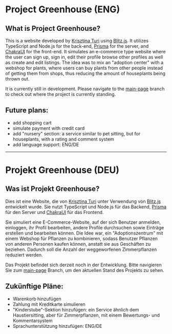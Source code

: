 # Project Greenhouse (ENG)

## What is Project Greenhouse?
This is a website developed by [Krisztina Turi](https://github.com/KriszTuri) using [Blitz.js](https://blitzjs.com/). It utilizes TypeScript and Node.js for the back-end, [Prisma](https://www.prisma.io/) for the server, and [ChakraUI](https://v2.chakra-ui.com/) for the front-end. 
It simulates an e-commerce type website where the user can sign up, sign in, edit their profile browse other profiles as well as create and edit listings. The idea was to mix an "adoption center" with a webshop for plants, where users can buy plants from other people instead of getting them from shops, thus reducing the amount of houseplants being thrown out.

It is currently still in development. Please navigate to the [main-page](https://github.com/KriszTuri/project-greenhouse/tree/main-page) branch to check out where the project is currently standing.

## Future plans:
- add shopping cart
- simulate payment with credit card
- add "nursery" section: a service similar to pet sitting, but for houseplants, with a rating and comment system
- add language support: ENG/DE

***
# Projekt Greenhouse (DEU)

## Was ist Projekt Greenhouse?
Dies ist eine Website, die von [Krisztina Turi](https://github.com/KriszTuri) unter Verwendung von [Blitz.js](https://blitzjs.com/) entwickelt wurde. Sie nutzt TypeScript und Node.js für das Backend, [Prisma](https://www.prisma.io/) für den Server und [ChakraUI](https://v2.chakra-ui.com/) für das Frontend. 

Sie simuliert eine E-Commerce-Website, auf der sich Benutzer anmelden, einloggen, ihr Profil bearbeiten, andere Profile durchsuchen sowie Einträge erstellen und bearbeiten können. Die Idee war, ein "Adoptionszentrum" mit einem Webshop für Pflanzen zu kombinieren, sodass Benutzer Pflanzen von anderen Personen kaufen können, anstatt sie aus Geschäften zu beziehen. Dadurch soll die Anzahl der weggeworfenen Zimmerpflanzen reduziert werden.

Das Projekt befindet sich derzeit noch in der Entwicklung. Bitte navigieren Sie zum [main-page](https://github.com/KriszTuri/project-greenhouse/tree/main-page) Branch, um den aktuellen Stand des Projekts zu sehen.

## Zukünftige Pläne:
- Warenkorb hinzufügen
- Zahlung mit Kreditkarte simulieren
- "Kinderstube"-Sektion hinzufügen: ein Service ähnlich dem Haustiersitting, aber für Zimmerpflanzen, mit einem Bewertungs- und Kommentarsystem
- Sprachunterstützung hinzufügen: ENG/DE
